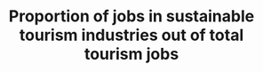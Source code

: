 ---
actual_indicator_available: Proportion of jobs in sustainable tourism industries out
  of total tourism jobs
actual_indicator_available_description: Tourism employment. Total tourism-related
  employment consists of direct tourism employment plus indirect tourism employment.
  Direct tourism employment comprises all jobs where the workers are engaged in the
  production of direct tourism output (for example, hotel staff and airline pilots),
  and indirect tourism employment comprises all jobs where the workers are engaged
  in the production of indirect tourism output (for example, workers producing hotel
  toiletries and delivering fuel to airlines).
comments_and_limitations: Annual data will be via BEA's June Survey of Current Business
computation_units: Thousands
data_non_statistical: false
date_metadata_updated: July, 2018
date_of_national_source_publication: June, 2018
goal_meta_link: http://unstats.un.org/sdgs/files/metadata-compilation/Metadata-Goal-8.pdf
graph: longitudinal
graph_title: 'Share of US Direct Tourism-related Employment '
graph_type: line
has_metadata: true
indicator: 8.9.2
indicator_definition: 'The "tourism industries", or tourism characteristic industries,
  comprise all establishments for which the principal activity is a tourism characteristic
  activity, i.e. the activities that typically produce tourism characteristic products
  (IRTS 2008 paras. 5.10-5.11). For international comparability purposes these are
  (according to ISIC Rev. 4 categories): accommodation for visitors (5510, 5520, 5590,
  6810 and 6820), food and beverage serving activities (5610, 5629 and 5630), railway
  passenger transport (4911), road passenger transport (4922), water passenger transport
  (5011 and 5021), air passenger transport (5110), transport equipment rental (7710),
  travel agencies and other reservation service activities (7911, 7912 and 7990),
  cultural activities (9000, 9102, 9103), and sport and recreational activities (7721,
  9200, 9311, 9319, 9321 and 9329). Regarding jobs, the agreement between an employee
  and the employer defines a job and each self-employed person has a job. The number
  of jobs in the economy thus exceeds the number of persons employed to the extent
  that some employees have more than one job (SNA 2008 para. 19.30 in IRTS 2008 Compilation
  Guide para. 7.6). Consequently, the number of jobs (demand side) and the number
  of persons employed (supply side) are dissimilar categories and therefore usually
  do not match. In this respect, it should be noted that employment in the tourism
  industries refers to all the jobs (in all occupations) in both tourism-characteristic
  activities and non-tourism-characteristic activities in all establishments in tourism
  industries19. The indicator shows the relative importance of jobs in the tourism
  industries as a share of the economy''s total jobs.'
indicator_name: Proportion of jobs in sustainable tourism industries out of total
  tourism jobs
indicator_sort_order: 08-09-02
indicator_variable: TourismEmpl
layout: indicator
method_of_computation: ( Jobs in tourism industries / Total jobs ) * 100
national_geographical_coverage: United States
periodicity: Annual
permalink: /8-9-2/
published: true
rationale_interpretation: "Rationale \nTarget 8.9 has several dimensions but the essence\
  \ of the target seems to be on promoting sustainable tourism [that ...]. It is recognized\
  \ that the suggested indicator does not cater to all dimensions of the target, but\
  \ finding one indicator that would do so seems unviable, certainly over the short-medium\
  \ term. \nThere is the added challenge that the concept \"sustainable tourism\"\
  \ is mainly a policy construct and not defined nor part of an established or internationally\
  \ conceptual/statistical framework at this point. Even though UNWTO together with\
  \ a number of countries, UNSD and OECD, and counting on the support of the UNCEEA\
  \ are putting put in motion an initiative towards developing the measurement of\
  \ the relationship between tourism and sustainability, notably through linking SEEA\
  \ and TSA, it seems that the production of internationally comparable data on (something\
  \ that could approximate for) \"sustainable tourism\" in a significant number of\
  \ countries still has some years to go. \nFor the meantime, the suggested indicator\
  \ (in its two parts, on tourism related GDP and jobs) seems to be a sensible approximation\
  \ because (a) it is a good conceptual fit to some key dimensions of the target (b)\
  \ it stems from a systems approach and is based on sound internationally agreed\
  \ methodology, and (c) there is a significant number of countries already producing\
  \ data for this indicator. In addition, the suggested indicator (tourism related\
  \ GDP and jobs) is in line with Goal 8's general focus on economic growth and employment.\
  \ \nFinally, the TDGDP/GDP part of this indicator can complement Target 14.7's indicator:\
  \ \"Fisheries as a % of GDP\" in order to cater to tourism dimension of this target.\
  \ \n\n Interpretation \n Target 8.9 has several dimensions; this caters to the dimension:\
  \ tourism that creates jobs. It could also give an indication on how successful\
  \ the \"promotion\" of tourism as job creator is being: promote [...] tourism that\
  \ creates jobs."
reporting_status: complete
scheduled_update_by_national_source: June, 2019 (Will incorporate 2012 Input-Output
  Accounts, released November 1, 2018)
sdg_goal: 8
source_active_1: true
source_agency_staff_name_1: Andrew Craig (Kali Kong July, 2018)
source_notes_1: null
source_organisation_1: Andrew Craig (Kali Kong July, 2018)
source_title_1: null
source_url_1: https://www.bea.gov/scb/2018/06-june/0618-us-travel-tourism-satellite-account.htm
target: By 2030, devise and implement policies to promote sustainable tourism that
  creates jobs and promotes local culture and products.
target_id: '8.9'
title: Proportion of jobs in sustainable tourism industries out of total tourism jobs
un_custodial_agency: UNWTO
un_designated_tier: 3 (with data)
us_method_of_computation: (US Direct Tourism-related Employment)/(US Total Tourism-related
  Employment)
variable_description: null
variable_notes: null
---